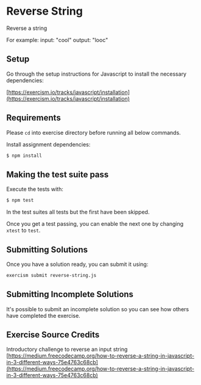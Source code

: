 # Reverse String

Reverse a string

For example: input: "cool" output: "looc"

## Setup

Go through the setup instructions for Javascript to install the necessary dependencies:

[https://exercism.io/tracks/javascript/installation](https://exercism.io/tracks/javascript/installation)

## Requirements

Please `cd` into exercise directory before running all below commands.

Install assignment dependencies:

```bash
$ npm install
```

## Making the test suite pass

Execute the tests with:

```bash
$ npm test
```

In the test suites all tests but the first have been skipped.

Once you get a test passing, you can enable the next one by changing `xtest` to `test`.


## Submitting Solutions

Once you have a solution ready, you can submit it using:

```bash
exercism submit reverse-string.js
```

## Submitting Incomplete Solutions

It's possible to submit an incomplete solution so you can see how others have completed the exercise.

## Exercise Source Credits

Introductory challenge to reverse an input string [https://medium.freecodecamp.org/how-to-reverse-a-string-in-javascript-in-3-different-ways-75e4763c68cb](https://medium.freecodecamp.org/how-to-reverse-a-string-in-javascript-in-3-different-ways-75e4763c68cb)
